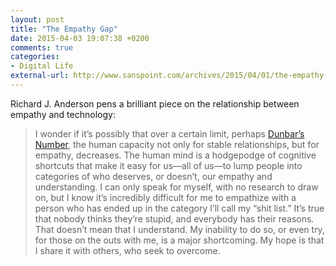 ```yaml
---
layout: post
title: "The Empathy Gap"
date: 2015-04-03 19:07:38 +0200
comments: true
categories: 
- Digital Life
external-url: http://www.sanspoint.com/archives/2015/04/01/the-empathy-gap/
---
```


Richard J. Anderson pens a brilliant piece on the relationship between empathy and technology:

> I wonder if it’s possibly that over a certain limit, perhaps [Dunbar’s Number](http://en.wikipedia.org/wiki/Dunbar's_number), the human capacity not only for stable relationships, but for empathy, decreases. The human mind is a hodgepodge of cognitive shortcuts that make it easy for us—all of us—to lump people into categories of who deserves, or doesn’t, our empathy and understanding. I can only speak for myself, with no research to draw on, but I know it’s incredibly difficult for me to empathize with a person who has ended up in the category I’ll call my “shit list.” It’s true that nobody thinks they’re stupid, and everybody has their reasons. That doesn’t mean that I understand. My inability to do so, or even try, for those on the outs with me, is a major shortcoming. My hope is that I share it with others, who seek to overcome.